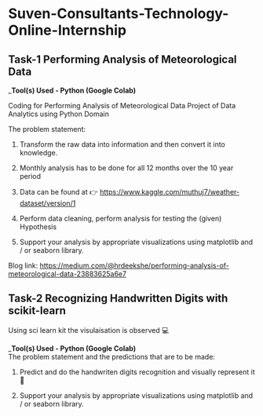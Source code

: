 # Suven-Consultants-Technology-Online-Internship
## Task-1 Performing Analysis of Meteorological Data

_**Tool(s) Used - Python (Google Colab)**                                                                                                                                           

Coding for Performing Analysis of Meteorological Data Project of Data Analytics using Python Domain

The problem statement:

1. Transform the raw data into information and then convert it into knowledge.

2.  Monthly analysis has to be done for all 12 months over the 10 year period

3. Data can be found at :point_right: https://www.kaggle.com/muthuj7/weather-dataset/version/1

4. Perform data cleaning, perform analysis for testing the (given) Hypothesis

5. Support your analysis by appropriate visualizations using matplotlib and / or seaborn library.

Blog link: https://medium.com/@hrdeekshe/performing-analysis-of-meteorological-data-23883625a6e7

## Task-2 Recognizing Handwritten Digits with scikit-learn

Using sci learn kit the visulaisation is observed :computer:

_**Tool(s) Used - Python (Google Colab)**                                                                                                                                                                                                                                          
The problem statement and the predictions that are to be made:

1. Predict and do the handwriten digits recognition and visually represent it :bookmark:

2. Support your analysis by appropriate visualizations using matplotlib and / or seaborn library.
